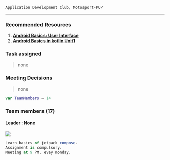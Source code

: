 ``Application Development Club, Motosport-PUP``





---

### Recommended Resources
1. **[Android Basics: User Interface](https://classroom.udacity.com/courses/ud834)** 
2. **[Android Basics in kotlin Unit1](https://developer.android.com/courses/android-basics-kotlin/unit-1)**

### Task assigned
> none

### Meeting Decisions 
> none

```kotlin
var TeamMembers = 14
``` 
### Team members (17)

#### Leader : None




![](https://i.imgur.com/aYc1AfH.png)

```SQL
Learn basics of jetpack compose.
Assignment is compulsory.
Meeting at 9 PM, evey monday.
``` 
